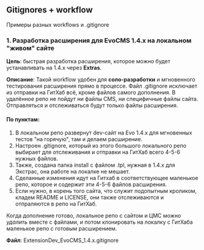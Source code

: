 ## Gitignores + workflow
 
Примеры разных workflows и .gitignore

### 1. Разработка расширения для EvoCMS 1.4.x на локальном "живом" сайте

**Цель**: быстрая разработка расширения, которое можно будет устанавливать на 1.4.x через **Extras**.

**Описание**: Такой workflow удобен для **соло-разработки** и мгновенного тестирования расширения прямо в процессе. Файл .gitignore исключает из отправки на ГитХаб всё, кроме файлов самого дополнения. В удалённое репо не пойдут ни файлы CMS, ни специфичные файлы сайта. Отправляться и отслеживаться будут только файлы расширения.

#### По пунктам:

1. В локальном репо развернут dev-сайт на Evo 1.4.х для мгновенных тестов "на горячую", там и делаем расширение.
2. Настроен .gitignore, который из этого большого локального репо выбирает для отслеживания и отправки на ГитХаб всего 4-5-6 нужных файлов.
3. Также, создана папка install с файлом .tpl, нужная в 1.4.х для Экстрас, она работе на локалке не мешает.
4. Сделанные изменения идут на Гитхаб в соответствующее маленькое репо, которое и содержит эти 4-5-6 файлов расширения.
5. Если нужно, в корень того сайта, что служит подопытным кроликом, кладем README и LICENSE, они также отслеживаются и отпраляются в репо на ГитХаб.

Когда дополнение готово, локальное репо с сайтом и ЦМС можно *удалить* вместе с файлами, и потом клонировать на локалку с ГитХаба маленькое репо с готовым расширением.

**Файл**: ExtensionDev_EvoCMS_1.4.x.gitignore
